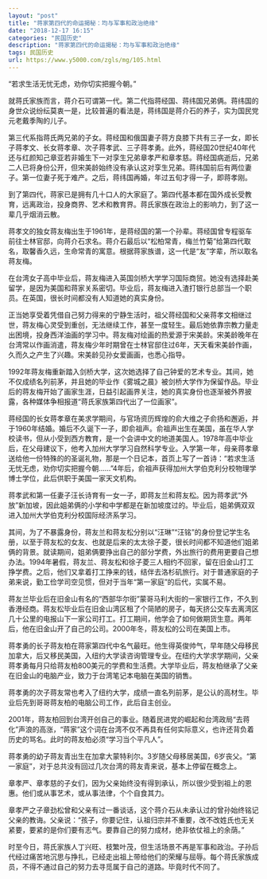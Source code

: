 ```yaml
---
layout: "post"
title: "蒋家第四代的命运揭秘：均与军事和政治绝缘"
date: "2018-12-17 16:15"
categories: "民国历史"
description: "蒋家第四代的命运揭秘：均与军事和政治绝缘"
tags: 民国历史
url: https://www.y5000.com/zgls/mg/105.html
---
```






“若求生活无忧无虑，劝你切实把握今朝。”

就蒋氏家族而言，蒋介石可谓第一代。第二代指蒋经国、蒋纬国兄弟俩。蒋纬国的身世众说纷纭莫衷一是，比较普遍的看法是，蒋纬国是蒋介石的养子，实为国民党元老戴季陶的儿子。

第三代系指蒋氏两兄弟的子女。蒋经国和俄国妻子蒋方良膝下共有三子一女，即长子蒋孝文、长女蒋孝章、次子蒋孝武、三子蒋孝勇。此外，蒋经国20世纪40年代还与红颜知己章亚若非婚生下一对孪生兄弟章孝严和章孝慈。蒋经国病逝后，兄弟二人已将身份公开，但宋美龄始终没有承认这对孪生兄弟。蒋纬国前后有两位妻子。第一位妻子死于难产。之后，蒋纬国再婚，年过五旬才得一子，即蒋孝刚。

到了第四代，蒋家已是拥有几十口人的大家庭了。第四代基本都在国外成长受教育，远离政治，投身商界、艺术和教育界。蒋氏家族在政治上的影响力，到了这一辈几乎烟消云散。

蒋孝文的独女蒋友梅出生于1961年，是蒋经国的第一个孙辈。蒋经国曾专程驱车前往士林官邸，向蒋介石求名。蒋介石最后以“松柏常青，梅兰竹菊”给第四代取名，取馨香久远，生命常青的寓意。根据蒋家族谱，这一代是“友”字辈，所以取名蒋友梅。

在台湾女子高中毕业后，蒋友梅进入英国剑桥大学学习国际商贸。她没有选择赴美留学，是因为美国和蒋家关系密切。毕业后，蒋友梅进入渣打银行总部当一个职员。在英国，很长时间都没有人知道她的真实身份。

正当她享受着凭借自己努力得来的宁静生活时，祖父蒋经国和父亲蒋孝文相继过世，蒋友梅心灵受到重创，无法继续工作，甚至一度轻生。最后她依靠宗教力量走出困境，投身西洋油画的学习中。蒋友梅对绘画的热爱源于宋美龄。宋美龄晚年在台湾常以作画消遣，蒋友梅少年时期曾在士林官邸住过6年，天天看宋美龄作画，久而久之产生了兴趣。宋美龄见孙女爱画画，也悉心指导。

1992年蒋友梅重新踏入剑桥大学，这次她选择了自己钟爱的艺术专业。其间，她不仅成绩名列前茅，并且她的毕业作《雾城之晨》被剑桥大学作为保留作品。毕业后的蒋友梅开始了画家生涯，日益引起画界关注，她的真实身份也逐渐被外界披露，各种媒体争相报道“蒋氏家族第四代出了一位画家”。

蒋经国的长女蒋孝章在美求学期间，与官场资历辉煌的俞大维之子俞扬和邂逅，并于1960年结婚。婚后不久诞下一子，即俞祖声。俞祖声出生在美国，虽在华人学校读书，但从小受到西方教育，是一个会讲中文的地道美国人。1978年高中毕业后，在父母建议下，他考入加州大学学习自然科学专业。入学第一年，母亲蒋孝章送给他一份特殊的的圣诞礼物，那是一个日记本，首页上写了一首诗：“若求生活无忧无虑，劝你切实把握今朝……”4年后，俞祖声获得加州大学伯克利分校物理学博士学位，此后供职于美国一家天文机构。

蒋孝武和第一任妻子汪长诗育有一女一子，即蒋友兰和蒋友松。因为蒋孝武“外放”新加坡，因此姐弟俩的小学和中学都是在新加坡度过的。毕业后，姐弟俩双双进入加州大学伯克利分校国际经济系学习。

其间，为了不暴露身份，蒋友兰和蒋友松分别以“汪琳”“汪铭”的身份登记学生名册，以至于蒋友松的女友、也就是后来的太太徐子菱，很长时间都不知道他们姐弟俩的背景。就读期间，姐弟俩要挣出自己的部分学费，外出旅行的费用更要自己想办法。1994年暑假，蒋友兰、蒋友松和徐子菱三人相约不回家，留在旧金山打工挣学费。之后，他们又拿着打工挣来的钱，结伴去洛杉矶旅行。对于普通家庭的子弟来说，勤工俭学司空见惯，但对于当年“第一家庭”的后代，实属不易。

蒋友兰毕业后在旧金山有名的“西部华尔街”蒙哥马利大街的一家银行工作，不久到香港经商。蒋友松毕业后在旧金山湾区租了个简陋的房子，每天挤公交车去离湾区几十公里的电报山下一家公司打工。打工期间，他学会了如何做期货生意。两年后，他在旧金山开了自己的公司。2000年冬，蒋友松的公司在美国上市。

蒋孝勇的长子蒋友柏在蒋家第四代中名气最旺。他生得英俊帅气，早年随父母移民加拿大，后又移民美国，入纽约大学读咨询管理专业。在纽约大学求学期间，父亲蒋孝勇每月只给蒋友柏800美元的学费和生活费。大学毕业后，蒋友柏继承了父亲在旧金山的电脑产业，致力于台湾笔记本电脑在美国的销售。

蒋孝勇的次子蒋友常也考入了纽约大学，成绩一直名列前茅，是公认的高材生。毕业后先到哥哥蒋友柏的电脑公司工作，此后自主创业。

2001年，蒋友柏回到台湾开创自己的事业。随着民进党的崛起和台湾政局“去蒋化”声浪的高涨，“蒋家”这个词在台湾不仅不再具有任何实际意义，也许还背负着历史的骂名。此时的蒋友柏必须“学习当个平凡人”。

蒋孝勇的幼子蒋友青出生在加拿大蒙特利尔。3岁随父母移居美国，6岁丧父。“第一家庭”，对于总共没有回过几次台湾的蒋友青来说，基本上停留在概念上。

章孝严、章孝慈的子女们，因为父亲始终没有得到承认，所以很少受到祖上的恩惠。他们或从事艺术，或从事法律，个个自食其力。

章孝严之子章劲松曾和父亲有过一番谈话，这个蒋介石从未承认过的曾孙始终铭记父亲的教诲。父亲说：“孩子，你要记住，认祖归宗并不重要，改不改姓氏也无关紧要，要紧的是你们要有志气。要靠自己的努力成材，绝非依仗祖上的余荫。”

时至今日，蒋氏家族人丁兴旺、枝繁叶茂，但生活场景不再是军事和政治。子孙后代经过痛苦地沉思与挣扎，已经走出祖上带给他们的荣耀与屈辱。每个蒋氏家族成员，不得不通过自己的努力去寻觅属于自己的道路。毕竟时代不同了。
